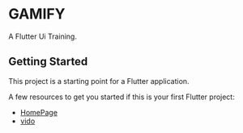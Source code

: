 # GAMIFY

A Flutter Ui Training.

## Getting Started

This project is a starting point for a Flutter application.

A few resources to get you started if this is your first Flutter project:

- [HomePage](https://live.staticflickr.com/65535/54183502555_8ec43611cc_c.jpg)
- [vido](https://flic.kr/p/2qxZKDa)

